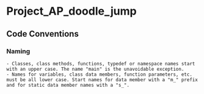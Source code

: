# Project_AP_doodle_jump

## Code Conventions
### Naming
    - Classes, class methods, functions, typedef or namespace names start with an upper case. The name "main" is the unavoidable exception.
    - Names for variables, class data members, function parameters, etc. must be all lower case. Start names for data member with a "m_" prefix and for static data member names with a "s_".